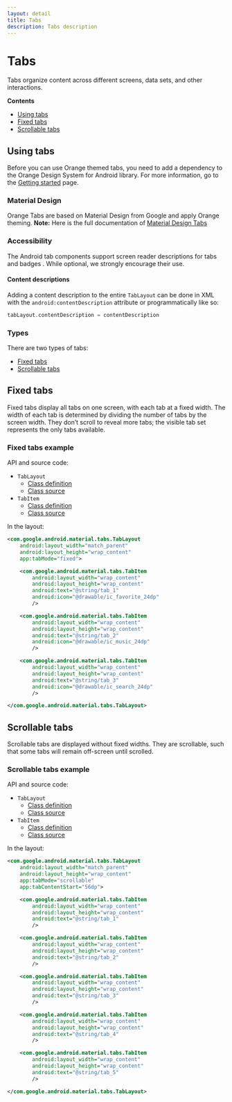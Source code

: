 ```yaml
---
layout: detail
title: Tabs
description: Tabs description
---
```


# Tabs

Tabs organize content across different screens, data sets, and other interactions.

**Contents**

* [Using tabs](#using-tabs)
* [Fixed tabs](#fixed-tabs)
* [Scrollable tabs](#scrollable-tabs)

## Using tabs

Before you can use Orange themed tabs, you need to add a dependency to the Orange Design System
for Android library. For more information, go to the
[Getting started](../home_content.md) page.

### Material Design

Orange Tabs are based on Material Design from Google and apply Orange theming.
**Note:** Here is the full documentation
of [Material Design Tabs](https://material.io/components/tabs/)

### Accessibility

The Android tab components support screen reader descriptions for tabs and
badges . While optional, we strongly encourage their use.

#### Content descriptions

Adding a content description to the entire `TabLayout` can be done in XML with
the `android:contentDescription` attribute or programmatically like so:

```kt
tabLayout.contentDescription = contentDescription
```

### Types

There are two types of tabs:
- [Fixed tabs](#fixed-tabs)
- [Scrollable tabs](#scrollable-tabs)

## Fixed tabs

Fixed tabs display all tabs on one screen, with each tab at a fixed width. The
width of each tab is determined by dividing the number of tabs by the screen
width. They don’t scroll to reveal more tabs; the visible tab set represents the
only tabs available.

### Fixed tabs example

API and source code:

*   `TabLayout`
    *   [Class definition](https://developer.android.com/reference/com/google/android/material/tabs/TabLayout)
    *   [Class source](https://github.com/material-components/material-components-android/tree/master/lib/java/com/google/android/material/tabs/TabLayout.java)
*   `TabItem`
    *   [Class definition](https://developer.android.com/reference/com/google/android/material/tabs/TabItem)
    *   [Class source](https://github.com/material-components/material-components-android/tree/master/lib/java/com/google/android/material/tabs/TabItem.java)

In the layout:

```xml
<com.google.android.material.tabs.TabLayout
    android:layout_width="match_parent"
    android:layout_height="wrap_content"
    app:tabMode="fixed">

    <com.google.android.material.tabs.TabItem
        android:layout_width="wrap_content"
        android:layout_height="wrap_content"
        android:text="@string/tab_1"
        android:icon="@drawable/ic_favorite_24dp"
        />

    <com.google.android.material.tabs.TabItem
        android:layout_width="wrap_content"
        android:layout_height="wrap_content"
        android:text="@string/tab_2"
        android:icon="@drawable/ic_music_24dp"
        />

    <com.google.android.material.tabs.TabItem
        android:layout_width="wrap_content"
        android:layout_height="wrap_content"
        android:text="@string/tab_3"
        android:icon="@drawable/ic_search_24dp"
        />

</com.google.android.material.tabs.TabLayout>
```

## Scrollable tabs

Scrollable tabs are displayed without fixed widths. They are scrollable, such
that some tabs will remain off-screen until scrolled.

### Scrollable tabs example

API and source code:

*   `TabLayout`
    *   [Class definition](https://developer.android.com/reference/com/google/android/material/tabs/TabLayout)
    *   [Class source](https://github.com/material-components/material-components-android/tree/master/lib/java/com/google/android/material/tabs/TabLayout.java)
*   `TabItem`
    *   [Class definition](https://developer.android.com/reference/com/google/android/material/tabs/TabItem)
    *   [Class source](https://github.com/material-components/material-components-android/tree/master/lib/java/com/google/android/material/tabs/TabItem.java)

In the layout:

```xml
<com.google.android.material.tabs.TabLayout
    android:layout_width="match_parent"
    android:layout_height="wrap_content"
    app:tabMode="scrollable"
    app:tabContentStart="56dp">

    <com.google.android.material.tabs.TabItem
        android:layout_width="wrap_content"
        android:layout_height="wrap_content"
        android:text="@string/tab_1"
        />

    <com.google.android.material.tabs.TabItem
        android:layout_width="wrap_content"
        android:layout_height="wrap_content"
        android:text="@string/tab_2"
        />

    <com.google.android.material.tabs.TabItem
        android:layout_width="wrap_content"
        android:layout_height="wrap_content"
        android:text="@string/tab_3"
        />

    <com.google.android.material.tabs.TabItem
        android:layout_width="wrap_content"
        android:layout_height="wrap_content"
        android:text="@string/tab_4"
        />

    <com.google.android.material.tabs.TabItem
        android:layout_width="wrap_content"
        android:layout_height="wrap_content"
        android:text="@string/tab_5"
        />

</com.google.android.material.tabs.TabLayout>
```